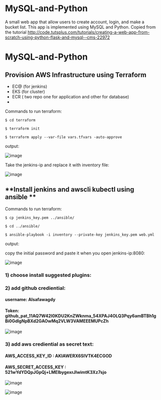# MySQL-and-Python
A small web app that allow users to create account, login, and make a bucket list.
This app is implemented using MySQL and Python. Copied from the tutorial http://code.tutsplus.com/tutorials/creating-a-web-app-from-scratch-using-python-flask-and-mysql--cms-22972
# MySQL-and-Python
## <font size=”20”> **Provision AWS Infrastructure using Terraform** </font>

- EC@ (for jenkins)
- EKS (for cluster)
- ECR ( two repo one for application and other for database)
- 
 Commands to run terraform:
 ```
 $ cd terraform
 ```
 ```
 $ terraform init
 ```
 ```
 $ terraform apply --var-file vars.tfvars -auto-approve
 ```
 output:
 
 ![image](https://user-images.githubusercontent.com/71265897/226346888-f35d8a8a-0e50-4487-b0b8-415bc509d7f6.png)
 
 Take the jenkins-ip and replace it with inventory file:
 
 ![image](https://user-images.githubusercontent.com/71265897/226341875-ef93d82c-2fb3-4aff-97a5-f2c1f88b93d6.png)

## <font size=”20”> **Install jenkins and awscli kubectl using ansible ** </font>

Commands to run terraform:
 ```
 $ cp jenkins_key.pem ../ansible/
 ```
 ```
 $ cd ../ansible/
 ```
 ```
 $ ansible-playbook -i inventory --private-key jenkins_key.pem web.yml
 ```
 output:
 
 copy the initial password and paste it when you open jenkins-ip:8080:
 
![image](https://user-images.githubusercontent.com/71265897/226349381-e6a1ef13-82f1-4167-96f7-e2bb7d308533.png)

### 1) choose install suggested plugins:
### 2) add github crediential:
#### username: Alsafawagdy
#### Token: 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
![image](https://user-images.githubusercontent.com/71265897/226351880-e0beac02-8d9a-4d7d-b155-42d8447f4963.png)

### 3) add aws crediential as secret text:
#### AWS_ACCESS_KEY_ID : AKIAWERX6SIVTK4ECGOD
#### AWS_SECRET_ACCESS_KEY : 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

![image ]("https://user-images.githubusercontent.com/71265897/226354124-a675ab7d-4960-45a8-b060-b9dbda45228f.png"width="200)

![image](https://user-images.githubusercontent.com/71265897/226354252-8ee81b1c-4564-4042-b1a3-a9bce6ef3aed.png)

 
